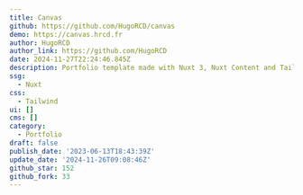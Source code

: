 ```yaml
---
title: Canvas
github: https://github.com/HugoRCD/canvas
demo: https://canvas.hrcd.fr
author: HugoRCD
author_link: https://github.com/HugoRCD
date: 2024-11-27T22:24:46.845Z
description: Portfolio template made with Nuxt 3, Nuxt Content and TailwindCSS
ssg:
  - Nuxt
css:
  - Tailwind
ui: []
cms: []
category:
  - Portfolio
draft: false
publish_date: '2023-06-13T18:43:39Z'
update_date: '2024-11-26T09:08:46Z'
github_star: 152
github_fork: 33
---
```

